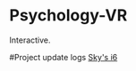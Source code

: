 # Psychology-VR

Interactive.

#Project update logs
[Sky's i6](http://i6.cims.nyu.edu/~tz650/interactive/final_update_1.html)

